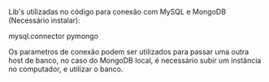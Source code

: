 Lib's utilizadas no código para conexão com MySQL e MongoDB (Necessário instalar):

mysql.connector
pymongo


Os parametros de conexão podem ser utilizados para passar uma outra host de banco, no caso do MongoDB local, é necessário subir um instância no computador, e utilizar o banco.
